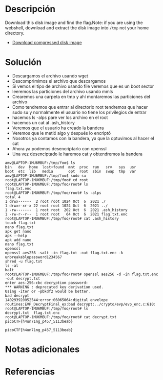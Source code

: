 # Descripción
Download this disk image and find the flag.Note: if you are using the webshell, download and extract the disk image into `/tmp` not your home directory.

- [Download compressed disk image](https://artifacts.picoctf.net/c/213/disk.flag.img.gz)
# Solución
- Descargamos el archivo usando wget
- Descomprimimos el archivo que descargamos 
- Si vemos el tipo de archivo usando file veremos que es un boot sector
- leeremos las particiones del archivo usando mmls
- Crearemos una carpeta en tmp y ahí montaremos las particiones del archivo
- Como tendremos que entrar al directorio root tendremos que hacer sudo su y normalmente el usuario no tiene los privilegios de entrar
- hacemos ls -alps pare ver los archivo en el root
- hacemos un cat al .ash_history
- Veremos que el usuario ha creado la bandera 
- Veremos que le metió algo y después lo encriptó
- Nosotros ya contamos con la bandera, ya que la optuvimos al hacer el cat
- Ahora ya podemos desencriptarlo con openssl
- Una vez desenciptado le haremos cat y obtendremos la bandera
```
amv@LAPTOP-1MU6MBUF:/tmp/foo$ ls
bin   dev  home  lost+found  mnt  proc  run   srv   sys  usr
boot  etc  lib   media       opt  root  sbin  swap  tmp  var
amv@LAPTOP-1MU6MBUF:/tmp/foo$ sudo su
root@LAPTOP-1MU6MBUF:/tmp/foo# cd root
root@LAPTOP-1MU6MBUF:/tmp/foo/root# ls
flag.txt.enc
root@LAPTOP-1MU6MBUF:/tmp/foo/root# ls -alps
total 4
1 drwx------  2 root root 1024 Oct  6  2021 ./
1 drwxr-xr-x 22 root root 1024 Oct  6  2021 ../
1 -rw-------  1 root root  202 Oct  6  2021 .ash_history
1 -rw-r--r--  1 root root   64 Oct  6  2021 flag.txt.enc
root@LAPTOP-1MU6MBUF:/tmp/foo/root# cat .ash_history
touch flag.txt
nano flag.txt
apk get nano
apk --help
apk add nano
nano flag.txt
openssl
openssl aes256 -salt -in flag.txt -out flag.txt.enc -k unbreakablepassword1234567
shred -u flag.txt
ls -al
halt
root@LAPTOP-1MU6MBUF:/tmp/foo/root# openssl aes256 -d -in flag.txt.enc -out decrypt.txt
enter aes-256-cbc decryption password:
*** WARNING : deprecated key derivation used.
Using -iter or -pbkdf2 would be better.
bad decrypt
140293920052544:error:06065064:digital envelope routines:EVP_DecryptFinal_ex:bad decrypt:../crypto/evp/evp_enc.c:610:
root@LAPTOP-1MU6MBUF:/tmp/foo/root# ls
decrypt.txt  flag.txt.enc
root@LAPTOP-1MU6MBUF:/tmp/foo/root# cat decrypt.txt
picoCTF{h4un71ng_p457_5113beab}

picoCTF{h4un71ng_p457_5113beab}
```
# Notas adicionales
# Referencias